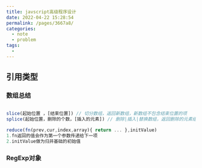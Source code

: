 ```yaml
---
title: javscript高级程序设计
date: 2022-04-22 15:28:54
permalink: /pages/3667a8/
categories:
  - note
  - problem
tags:
  - 
---
```

## 引用类型

### 数组总结

```js

slice(起始位置 ，[结束位置]) // 切分数组，返回新数组，新数组不包含结束位置的项
splice(起始位置，删除的个数，[插入的元素]) // 删除|插入|替换数组，返回删除的元素组成的数组，会修改原数组

reduce(fn(prev,cur,index,array){ return ... },initValue)
1.fn返回的值会作为第一个参数传递给下一项
2.initValue做为归并基础的初始值

```

### RegExp对象

